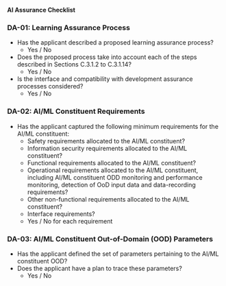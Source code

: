 **AI Assurance Checklist**

### DA-01: Learning Assurance Process

* Has the applicant described a proposed learning assurance process?
	+ Yes / No
* Does the proposed process take into account each of the steps described in Sections C.3.1.2 to C.3.1.14?
	+ Yes / No
* Is the interface and compatibility with development assurance processes considered?
	+ Yes / No

### DA-02: AI/ML Constituent Requirements

* Has the applicant captured the following minimum requirements for the AI/ML constituent:
	+ Safety requirements allocated to the AI/ML constituent?
	+ Information security requirements allocated to the AI/ML constituent?
	+ Functional requirements allocated to the AI/ML constituent?
	+ Operational requirements allocated to the AI/ML constituent, including AI/ML constituent ODD monitoring and performance monitoring, detection of OoD input data and data-recording requirements?
	+ Other non-functional requirements allocated to the AI/ML constituent?
	+ Interface requirements?
	+ Yes / No for each requirement

### DA-03: AI/ML Constituent Out-of-Domain (OOD) Parameters

* Has the applicant defined the set of parameters pertaining to the AI/ML constituent OOD?
* Does the applicant have a plan to trace these parameters?
	+ Yes / No